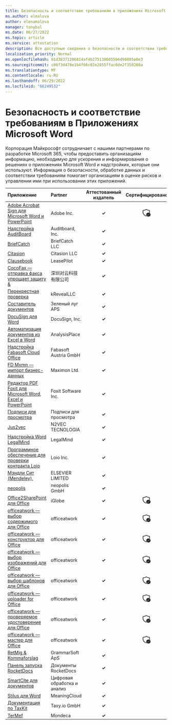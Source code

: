 ```yaml
---
title: Безопасность и соответствие требованиям в приложениях Microsoft Word — все приложения
ms.author: elmalova
author: elenamalova
manager: tonybal
ms.date: 06/27/2022
ms.topic: article
ms.service: attestation
description: Все доступные сведения о безопасности и соответствии требованиям для всех приложений Microsoft Word.
localization_priority: Normal
ms.openlocfilehash: 01d38371206814af4b2751386055b6d98085e0e3
ms.sourcegitcommit: c06f3d478e1b4f66c02e2855ffac6de2f350208a
ms.translationtype: MT
ms.contentlocale: ru-RU
ms.lasthandoff: 06/29/2022
ms.locfileid: "66249532"
---
```

# <a name="microsoft-word-apps-security-and-compliance"></a>Безопасность и соответствие требованиям в Приложениях Microsoft Word

Корпорация Майкрософт сотрудничает с нашими партнерами по разработке Microsoft 365, чтобы предоставить организациям информацию, необходимую для ускорения и информирования о решениях о приложениях Microsoft Word и надстройких, которые они используют. Информация о безопасности, обработке данных и соответствии требованиям помогает организациям в оценке рисков и управлении ими при использовании этих приложений.

| **Приложение** | **Partner** | **Аттестованный издатель** | **Сертифицировано** |
|:--------|:------------|:----------------------:|:-------------:|
| [Adobe Acrobat Sign для Microsoft Word и PowerPoint](./adobe-inc-acrobat-sign-for-microsoft-word-and-powerpoint.md) | Adobe Inc. | **✓** | <img alt="Certified application badge" src="../media/certified-badge.png" height="25" width="25" /> |
| [Надстройка AuditBoard](./auditboard-inc-add-in.md) | Auditboard, Inc. | **✓** |  |
| [BriefCatch](./briefcatch-llc.md) | BriefCatch LLC | **✓** |  |
| [Citasion](./citasion-llc.md) | Citasion LLC | **✓** |  |
| [Clausebook](./leasepilot-clausebook.md) | LeasePilot | **✓** |  |
| [CocoFax — отправка факса упрощает защиту &amp;](./cocofax-sending-fax-made-easysecure.md) | &#28145;&#22323;&#23545;&#20113;&#31185;&#25216;&#26377;&#38480;&#20844;&#21496; | **✓** |  |
| [Перекрестная проверка](./krevealllc-crosscheck.md) | kRevealLLC | **✓** |  |
| [Составитель документов](./green-meadow-aps-document-drafter.md) | Зеленый луг APS | **✓** |  |
| [DocuSign для Word](./docusign-inc-for-word.md) | DocuSign, Inc. | **✓** |  |
| [Автоматизация документов из Excel в Word](./analysisplace-excel-to-word-document-automation.md) | AnalysisPlace | **✓** |  |
| [Надстройка Fabasoft Cloud Office](./fabasoft-austria-gmbh-cloud-office-add-in.md) | Fabasoft Austria GmbH | **✓** |  |
| [FD Mxmn — импорт бизнес-данных](./maximon-ltd-fd-mxmn-import-business-data.md) | Maximon Ltd. | **✓** |  |
| [Редактор PDF Foxit для Microsoft Word, Excel и PowerPoint](./foxit-software-inc-pdf-editor-for-microsoft-word-excel-and-powerpoint.md) | Foxit Software Inc. | **✓** |  |
| [Подписи для просмотра](./impression-signatures.md) | Подписи для просмотра | **✓** |  |
| [Jus2vec](./n2vec-tecnologia-jus2vec.md) | N2VEC TECNOLOGIA | **✓** |  |
| [Надстройка Word LegalMind](./legalmind-word-addin.md) | LegalMind | **✓** |  |
| [Программное обеспечение для проверки контракта Loio](./loio-inc-contract-review-software.md) | Loio Inc. | **✓** |  |
| [Мэндли Сит (Mendeley),](./elsevier-limited-mendeley-cite.md) | ELSEVIER LIMITED | **✓** |  |
| [neopolis](./neopolis-gmbh.md) | neopolis GmbH | **✓** |  |
| [Office2SharePoint для Office](./iglobe-office2sharepoint-for-office.md) | iGlobe | **✓** | <img alt="Certified application badge" src="../media/certified-badge.png" height="25" width="25" /> |
| [officeatwork — выбор содержимого для Office](./officeatwork-officeatworkcontent-chooser-for-office.md) | officeatwork | **✓** | <img alt="Certified application badge" src="../media/certified-badge.png" height="25" width="25" /> |
| [officeatwork — конструктор для Office](./officeatwork-officeatworkdesigner-for-office.md) | officeatwork | **✓** | <img alt="Certified application badge" src="../media/certified-badge.png" height="25" width="25" /> |
| [officeatwork — выбор изображений для Office](./officeatwork-officeatworkimage-chooser-for-office.md) | officeatwork | **✓** | <img alt="Certified application badge" src="../media/certified-badge.png" height="25" width="25" /> |
| [officeatwork — выбор шаблонов для Office](./officeatwork-officeatworktemplate-chooser-for-office.md) | officeatwork | **✓** | <img alt="Certified application badge" src="../media/certified-badge.png" height="25" width="25" /> |
| [officeatwork — uploader for Office](./officeatwork-officeatworkuploader-for-office.md) | officeatwork | **✓** | <img alt="Certified application badge" src="../media/certified-badge.png" height="25" width="25" /> |
| [officeatwork — проверяемое удостоверение для Office](./officeatwork-officeatworkverifier-for-office.md) | officeatwork | **✓** | <img alt="Certified application badge" src="../media/certified-badge.png" height="25" width="25" /> |
| [officeatwork — мастер для Office](./officeatwork-officeatworkwizard-for-office.md) | officeatwork | **✓** | <img alt="Certified application badge" src="../media/certified-badge.png" height="25" width="25" /> |
| [RetMig &amp; Kommaforslag](./grammarsoft-aps-retmigkommaforslag.md) | GrammarSoft ApS | **✓** |  |
| [Панель запуска RocketDocs](./rocketdocs-launchpad.md) | Документы RocketDocs | **✓** |  |
| [SmartCite для документов](./digital-science-smartcite-for-papers.md) | Цифровая обработка и анализ | **✓** |  |
| [Stilus для Word](./meaningcloud-stilus-for-word.md) | MeaningCloud | **✓** |  |
| [Документация по TaxKit](./taxyio-gmbh-taxkit-docs.md) | Taxy.io GmbH | **✓** |  |
| [TerMef](./mondeca-termef.md) | Mondeca | **✓** |  |
